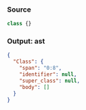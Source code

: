 ### Source
```js parse:expr
class {}
```

### Output: ast
```json
{
  "Class": {
    "span": "0:8",
    "identifier": null,
    "super_class": null,
    "body": []
  }
}
```
